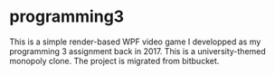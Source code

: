 # programming3
This is a simple render-based WPF video game I developped as my programming 3 assignment back in 2017. This is a university-themed monopoly clone.
The project is migrated from bitbucket.
